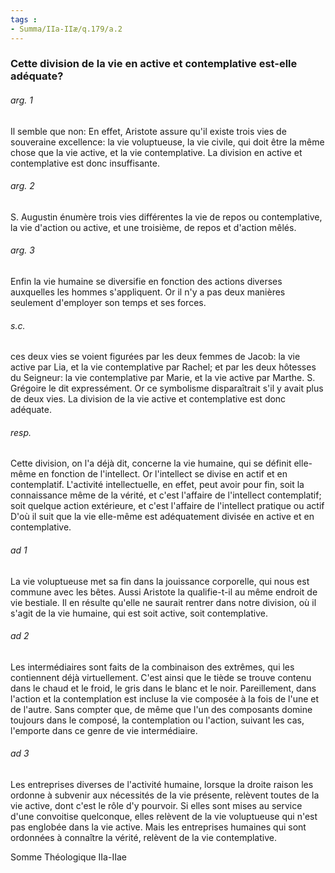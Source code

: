 ```yaml
---
tags : 
- Summa/IIa-IIæ/q.179/a.2
---
```


### Cette division de la vie en active et contemplative est-elle adéquate?

###### arg. 1
Il semble que non: En effet, Aristote assure qu'il existe trois vies de souveraine excellence: la vie voluptueuse, la vie civile, qui doit être la même chose que la vie active, et la vie contemplative. La division en active et contemplative est donc insuffisante. 

###### arg. 2
S. Augustin énumère trois vies différentes la vie de repos ou contemplative, la vie d'action ou active, et une troisième, de repos et d'action mêlés. 

###### arg. 3
Enfin la vie humaine se diversifie en fonction des actions diverses auxquelles les hommes s'appliquent. Or il n'y a pas deux manières seulement d'employer son temps et ses forces. 

###### s.c.
ces deux vies se voient figurées par les deux femmes de Jacob: la vie active par Lia, et la vie contemplative par Rachel; et par les deux hôtesses du Seigneur: la vie contemplative par Marie, et la vie active par Marthe. S. Grégoire le dit expressément. Or ce symbolisme disparaîtrait s'il y avait plus de deux vies. La division de la vie active et contemplative est donc adéquate. 

###### resp.
Cette division, on l'a déjà dit, concerne la vie humaine, qui se définit elle-même en fonction de l'intellect. Or l'intellect se divise en actif et en contemplatif. L'activité intellectuelle, en effet, peut avoir pour fin, soit la connaissance même de la vérité, et c'est l'affaire de l'intellect contemplatif; soit quelque action extérieure, et c'est l'affaire de l'intellect pratique ou actif D'où il suit que la vie elle-même est adéquatement divisée en active et en contemplative. 

###### ad 1
La vie voluptueuse met sa fin dans la jouissance corporelle, qui nous est commune avec les bêtes. Aussi Aristote la qualifie-t-il au même endroit de vie bestiale. Il en résulte qu'elle ne saurait rentrer dans notre division, où il s'agit de la vie humaine, qui est soit active, soit contemplative. 

###### ad 2
Les intermédiaires sont faits de la combinaison des extrêmes, qui les contiennent déjà virtuellement. C'est ainsi que le tiède se trouve contenu dans le chaud et le froid, le gris dans le blanc et le noir. Pareillement, dans l'action et la contemplation est incluse la vie composée à la fois de l'une et de l'autre. Sans compter que, de même que l'un des composants domine toujours dans le composé, la contemplation ou l'action, suivant les cas, l'emporte dans ce genre de vie intermédiaire. 

###### ad 3
Les entreprises diverses de l'activité humaine, lorsque la droite raison les ordonne à subvenir aux nécessités de la vie présente, relèvent toutes de la vie active, dont c'est le rôle d'y pourvoir. Si elles sont mises au service d'une convoitise quelconque, elles relèvent de la vie voluptueuse qui n'est pas englobée dans la vie active. Mais les entreprises humaines qui sont ordonnées à connaître la vérité, relèvent de la vie contemplative. 

Somme Théologique IIa-IIae 

